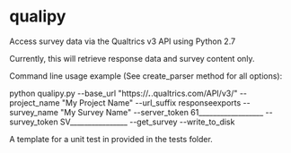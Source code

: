 # qualipy
Access survey data via the Qualtrics v3 API using Python 2.7

Currently, this will retrieve response data and survey content only.

Command line usage example (See create_parser method for all options):

python qualipy.py --base_url "https://___.___.qualtrics.com/API/v3/" --project_name "My Project Name" --url_suffix responseexports --survey_name "My Survey Name" --server_token 61__________________ --survey_token SV________________ --get_survey --write_to_disk

A template for a unit test in provided in the tests folder.
